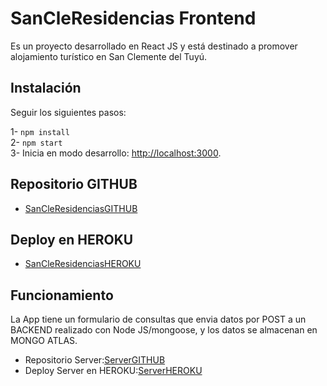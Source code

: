 # SanCleResidencias Frontend

Es un proyecto desarrollado en React JS y está destinado a promover alojamiento turístico en San Clemente del Tuyú.

## Instalación

Seguir los siguientes pasos:

1- `npm install` \
2- `npm start` \
3- Inicia en modo desarrollo: [http://localhost:3000](http://localhost:3000).

## Repositorio GITHUB

* [SanCleResidenciasGITHUB](https://github.com/KANGOO2021/SanCleResidenciasREACT)

## Deploy en HEROKU

* [SanCleResidenciasHEROKU](https://sancleresidencias-react.herokuapp.com/)

## Funcionamiento

La App tiene un formulario de consultas que envia datos por POST a un BACKEND realizado con Node JS/mongoose, y los datos se almacenan en MONGO ATLAS. 
* Repositorio Server:[ServerGITHUB](https://github.com/KANGOO2021/ServerReact-Angular)
* Deploy Server en HEROKU:[ServerHEROKU](https://server-react-angular.herokuapp.com/)
 


